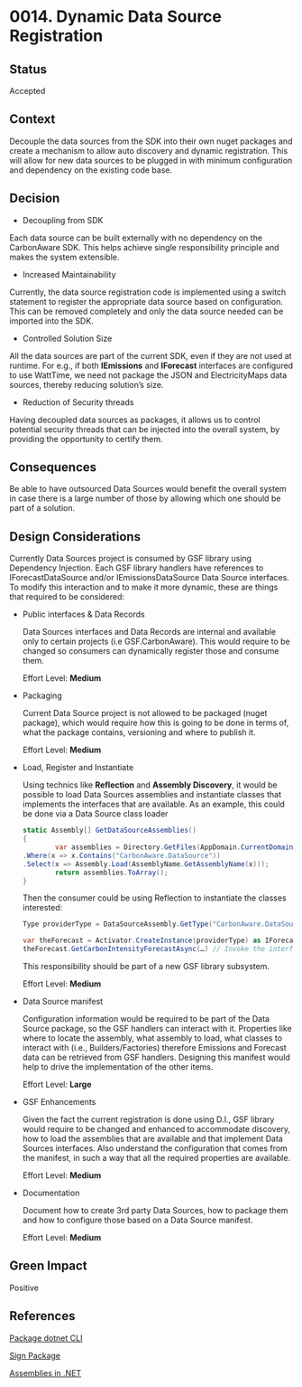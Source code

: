 # 0014. Dynamic Data Source Registration

## Status

Accepted

## Context

Decouple the data sources from the SDK into their own nuget packages and create a mechanism to allow auto discovery and dynamic registration. This will allow for new data sources to be plugged in with minimum configuration and dependency on the existing code base. 

## Decision

- Decoupling from SDK

Each data source can be built externally with no dependency on the CarbonAware SDK. This helps achieve single responsibility principle and makes the system extensible.

- Increased Maintainability

Currently, the data source registration code is implemented using a switch statement to register the appropriate data source based on configuration. This can be removed completely and only the data source needed can be imported into the SDK.

- Controlled Solution Size

All the data sources are part of the current SDK, even if they are not used at runtime. For e.g., if both **IEmissions** and **IForecast** interfaces are configured to use WattTime, we need not package the JSON and ElectricityMaps data sources, thereby reducing solution’s size.

- Reduction of Security threads

Having decoupled data sources as packages, it allows us to control potential security threads that can be injected into the overall system, by providing the opportunity to certify them.

## Consequences

Be able to have outsourced Data Sources would benefit the overall system in case there is a large number of those by allowing which one should be part of a solution.

## Design Considerations

Currently Data Sources project is consumed by GSF library using Dependency Injection. Each GSF library handlers have references to IForecastDataSource and/or IEmissionsDataSource Data Source interfaces.
To modify this interaction and to make it more dynamic, these are things that required to be considered:

- Public interfaces & Data Records

    Data Sources interfaces and Data Records are internal and available only to certain projects (i.e GSF.CarbonAware). This would require to be changed so consumers can dynamically register those and consume them.

    Effort Level: **Medium**

- Packaging

    Current Data Source project is not allowed to be packaged (nuget package), which would require how this is going to be done in terms of, what the package contains, versioning and where to publish it.

    Effort Level: **Medium**

- Load, Register and Instantiate

    Using technics like **Reflection** and **Assembly Discovery**, it would be possible to load Data Sources assemblies and instantiate classes that implements the interfaces that are available.
    As an example, this could be done via a Data Source class loader

    ```c#
    static Assembly[] GetDataSourceAssemblies()
    {
            var assemblies = Directory.GetFiles(AppDomain.CurrentDomain.BaseDirectory, "*.dll")
    .Where(x => x.Contains("CarbonAware.DataSource"))
    .Select(x => Assembly.Load(AssemblyName.GetAssemblyName(x)));
            return assemblies.ToArray();
    }
    ```

    Then the consumer could be using Reflection to instantiate the classes interested:

    ```c#
    Type providerType = DataSourceAssembly.GetType("CarbonAware.DataSource.ProviderA");

    var theForecast = Activator.CreateInstance(providerType) as IForecastDataSource;
    theForecast.GetCarbonIntensityForecastAsync(…) // Invoke the interface method.
    ```

    This responsibility should be part of a new GSF library subsystem.

    Effort Level: **Medium**

- Data Source manifest

    Configuration information would be required to be part of the Data Source package, so the GSF handlers can interact with it. Properties like where to locate the assembly, what assembly to load, what classes to interact with (i.e., Builders/Factories) therefore Emissions and Forecast data can be retrieved from GSF handlers. Designing this manifest would help to drive the implementation of the other items.

    Effort Level: **Large**

- GSF Enhancements

    Given the fact the current registration is done using D.I., GSF library would require to be changed and enhanced to accommodate discovery, how to load the assemblies that are available and that implement Data Sources interfaces. Also understand the configuration that comes from the manifest, in such a way that all the required properties are available.

    Effort Level: **Medium**

- Documentation

    Document how to create 3rd party Data Sources, how to package them and how to configure those based on a Data Source manifest.

    Effort Level: **Medium**

## Green Impact

Positive

## References

[Package dotnet CLI](https://learn.microsoft.com/en-us/nuget/create-packages/creating-a-package-dotnet-cli)

[Sign Package](https://learn.microsoft.com/en-us/nuget/create-packages/sign-a-package)

[Assemblies in .NET](https://learn.microsoft.com/en-us/dotnet/standard/assembly/)
